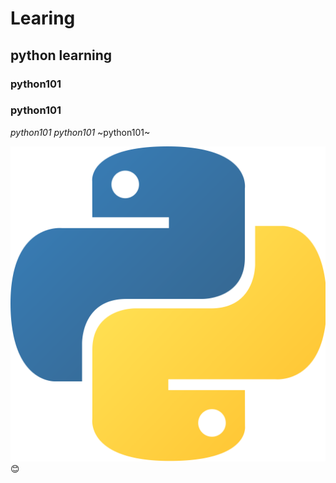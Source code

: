 # Learing
## python learning
### python101
### python101
*python101*
_python101_
~python101~

![python101](python.png):blush:
